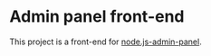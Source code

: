 # Admin panel front-end

This project is a front-end for [node.js-admin-panel](https://github.com/omeruysal/node.js-admin-panel).
